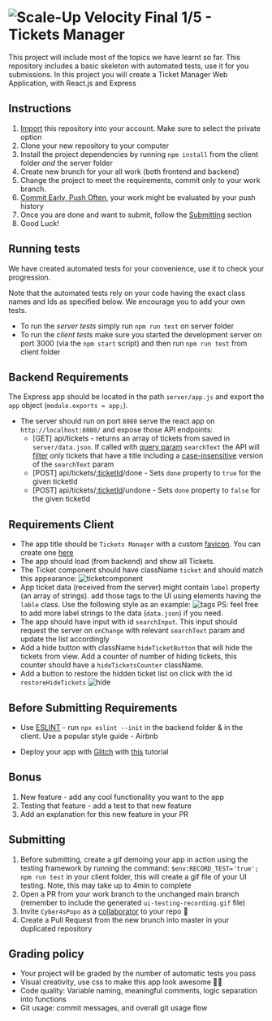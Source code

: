 # ![Scale-Up Velocity](./readme-files/logo-main.png)   Final 1/5 - Tickets Manager
This project will include most of the topics we have learnt so far.
This repository includes a basic skeleton with automated tests, use it for you submissions.
In this project you will create a Ticket Manager Web Application, with React.js and Express


## Instructions
1. [Import](https://github.com/new/import) this repository into your account. Make sure to select the private option
1. Clone your new repository to your computer
1. Install the project dependencies by running `npm install` from the client folder *and* the server folder
1. Create new brunch for your all work (both frontend and backend)
1. Change the project to meet the requirements, commit only to your work branch.
1. [Commit Early, Push Often](https://www.worklytics.co/commit-early-push-often/), your work might be evaluated by your push history
1. Once you are done and want to submit, follow the [Submitting](#Submitting) section
1. Good Luck!

## Running tests
We have created automated tests for your convenience, use it to check your progression.

Note that the automated tests rely on your code having the exact class names and Ids as specified below.
We encourage you to add your own tests.

* To run the *server tests* simply run `npm run test` on server folder
* To run the *client tests* make sure you started the development server on  port 3000 (via the `npm start` script) and then run `npm run test` from client folder

## Backend Requirements
The Express app should be located in the path `server/app.js` and export the `app` object (`module.exports = app;`).
- The server should run on port `8080` serve the react app on `http://localhost:8080/` and expose those API endpoints:
  - [GET] api/tickets - returns an array of tickets from saved in `server/data.json`. If called with [query param](https://en.wikipedia.org/wiki/Query_string) `searchText` the API will [filter](https://developer.mozilla.org/en-US/docs/Web/JavaScript/Reference/Global_Objects/Array/filter) only tickets that have a title including a [case-insensitive](https://en.wikipedia.org/wiki/Case_sensitivity) version of the `searchText` param
  - [POST] api/tickets/[:ticketId](https://stackoverflow.com/a/20089634/10839175)/done - Sets `done` property to `true` for the given ticketId
  - [POST] api/tickets/[:ticketId](https://stackoverflow.com/a/20089634/10839175)/undone - Sets `done` property to `false` for the given ticketId

## Requirements Client
- The app title should be `Tickets Manager` with a custom [favicon](https://en.wikipedia.org/wiki/Favicon). You can create one [here](https://favicon.io/)
- The app should load (from backend) and show all Tickets.
- The Ticket component should have className `ticket` and should match this appearance: ![ticketcomponent](./readme-files/ticketcomponent.png)
- App ticket data (received from the server) might contain `label` property (an array of strings). add those tags to the UI using elements having the `lable` class. Use the following style as an example: ![tags](./readme-files/tags.png)
PS: feel free to add more label strings to the data (`data.json`) if you need.
- The app should have input with id `searchInput`. This input should request the server on `onChange` with relevant `searchText` param and update the list accordingly
- Add a hide button with className `hideTicketButton` that will hide the tickets from view. Add a counter of number of hiding tickets, this counter should have a `hideTicketsCounter` className.
- Add a button to restore the hidden ticket list on click with the id `restoreHideTickets` ![hide](./readme-files/hideit.gif)

## Before Submitting Requirements
- Use [ESLINT](https://eslint.org/docs/user-guide/getting-started) - run `npx eslint --init` in the backend folder & in the client.
Use a popular style guide - Airbnb

- Deploy your app with [Glitch](https://glitch.com/?utm_medium=weblink&utm_source=dev.to&utm_campaign=blog&utm_content=dev) with [this](https://dev.to/glitch/create-react-app-and-express-together-on-glitch-28gi) tutorial

## Bonus
1. New feature - add any cool functionality you want to the app
2. Testing that feature - add a test to that new feature
3. Add an explanation for this new feature in your PR 

## Submitting
1. Before submitting, create a gif demoing your app in action using the testing framework by running the command: `$env:RECORD_TEST='true'; npm run test` in your client folder, this will create a gif file of your UI testing. Note, this may take up to 4min to complete
1. Open a PR from your work branch to the unchanged main branch (remember to include the generated `ui-testing-recording.gif` file)
1. Invite `Cyber4sPopo` as a [collaborator](https://docs.github.com/en/github/setting-up-and-managing-your-github-user-account/inviting-collaborators-to-a-personal-repository) to your repo 👮
1. Create a Pull Request from the new brunch into master in your duplicated repository


## Grading policy
* Your project will be graded by the number of automatic tests you pass
* Visual creativity, use css to make this app look awesome 💅🏿
* Code quality: Variable naming, meaningful comments, logic separation into functions
* Git usage: commit messages, and overall git usage flow